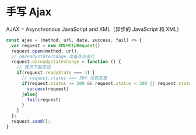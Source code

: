 # 手写 Ajax

AJAX = Asynchronous JavaScript and XML（异步的 JavaScript 和 XML）

```js
const ajax = (method, url, data, success, fail) => {
  var request = new XMLHttpRequest()
  request.open(method, url);
  // onreadystatechange 准备状态变化
  request.onreadystatechange = function () {
    // 表示下载完成
    if(request.readyState === 4) {
      // request.status === 304 没有变更
      if(request.status >= 200 && request.status < 300 || request.status === 304) {
        success(request)
      }else{
        fail(request)
      }
    }
  };
  request.send();
}
```
